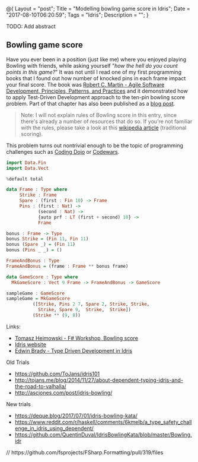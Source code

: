 @{
    Layout = "post";
    Title = "Modelling bowling game score in Idris";
    Date = "2017-08-10T06:20:59";
    Tags = "Idris";
    Description = "";
}

TODO: Add abstract

<!--more-->

Bowling game score
------------------

Have you ever been in a position (just like me) where you enjoyed playing Bowling with friends, while asking yourself "*how the hell do you count points in this game?*"
It was not until I read one of my first programming books that I found out how number of knocked pins in each frame impact your final score.
The book was [Robert C. Martin - Agile Software Development, Principles, Patterns, and Practices](http://a.co/g4lENrM) and it demonstrated how to apply Test-Driven Development approach to the ten-pin bowling score problem.
Part of that chapter has also been published as a [blog post](https://sites.google.com/site/unclebobconsultingllc/home/articles/the-bowling-game-an-example-of-test-first-pair-programming).

> Note: I will not explain rules of Bowling score in this entry, since there's already a number of resources that do so. If you're not familiar with the rules, please take a look at this [wikipedia article](https://en.wikipedia.org/wiki/Ten-pin_bowling#Scoring) (traditional scoring).

This problem turns out nontrivial enough to be the topic of programming challenges such as [Coding Dojo](http://codingdojo.org/kata/Bowling/) or [Codewars](https://www.codewars.com/kata/bowling-score-calculator).

```haskell
import Data.Fin
import Data.Vect

%default total

data Frame : Type where
     Strike : Frame
     Spare : (first : Fin 10) -> Frame
     Pins : (first : Nat) -> 
            (second : Nat) ->
            {auto prf : LT (first + second) 10} -> 
            Frame

bonus : Frame -> Type
bonus Strike = (Fin 11, Fin 11)
bonus (Spare _) = (Fin 11)
bonus (Pins _ _) = ()

FrameAndBonus : Type
FrameAndBonus = (frame : Frame ** bonus frame)

data GameScore : Type where 
  MkGameScore : Vect 9 Frame -> FrameAndBonus -> GameScore

sampleGame : GameScore
sampleGame = MkGameScore 
          ([Strike, Pins 2 7, Spare 2, Strike, Strike,
            Strike, Spare 9,  Strike,  Strike])
          (Strike ** (9, 8))
```


Links:

* [Tomasz Heimowski - F# Workshop, Bowling score](http://theimowski.com/fsharp-workshops-data/#/3/2)
* [Idris website](https://www.idris-lang.org/)
* [Edwin Brady - Type Driven Development in Idris](https://www.manning.com/books/type-driven-development-with-idris)

Old Trials
* https://github.com/ToJans/idris101
* http://tojans.me/blog/2014/11/27/about-dependent-typing-idris-and-the-road-to-valhalla/
* http://ascjones.com/post/idris-bowling/

New trials
* https://deque.blog/2017/07/01/idris-bowling-kata/
* https://www.reddit.com/r/haskell/comments/6kmelb/a_type_safety_challenge_in_idris_using_dependent/
* https://github.com/QuentinDuval/IdrisBowlingKata/blob/master/Bowling.idr

<link rel="stylesheet" href="//cdnjs.cloudflare.com/ajax/libs/highlight.js/9.12.0/styles/default.min.css">
<script src="//cdnjs.cloudflare.com/ajax/libs/highlight.js/9.12.0/highlight.min.js"></script>
// https://github.com/fsprojects/FSharp.Formatting/pull/319/files